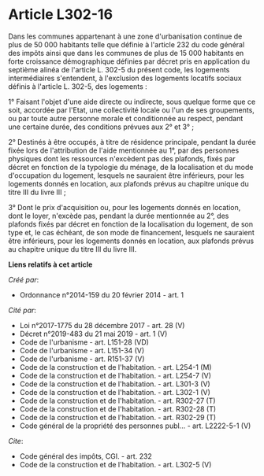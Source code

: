 # Article L302-16

Dans les communes appartenant à une zone d'urbanisation continue de plus de 50 000 habitants telle que définie à l'article
232 du code général des impôts ainsi que dans les communes de plus de 15 000 habitants en forte croissance démographique
définies par décret pris en application du septième alinéa de l'article L. 302-5 du présent code, les logements
intermédiaires s'entendent, à l'exclusion des logements locatifs sociaux définis à l'article L. 302-5, des logements : 

1° Faisant l'objet d'une aide directe ou indirecte, sous quelque forme que ce soit, accordée par l'Etat, une collectivité
locale ou l'un de ses groupements, ou par toute autre personne morale et conditionnée au respect, pendant une certaine durée,
des conditions prévues aux 2° et 3° ; 

2° Destinés à être occupés, à titre de résidence principale, pendant la durée fixée lors de l'attribution de l'aide
mentionnée au 1°, par des personnes physiques dont les ressources n'excèdent pas des plafonds, fixés par décret en fonction
de la typologie du ménage, de la localisation et du mode d'occupation du logement, lesquels ne sauraient être inférieurs,
pour les logements donnés en location, aux plafonds prévus au chapitre unique du titre III du livre III ; 

3° Dont le prix d'acquisition ou, pour les logements donnés en location, dont le loyer, n'excède pas, pendant la durée
mentionnée au 2°, des plafonds fixés par décret en fonction de la localisation du logement, de son type et, le cas échéant,
de son mode de financement, lesquels ne sauraient être inférieurs, pour les logements donnés en location, aux plafonds prévus
au chapitre unique du titre III du livre III.

**Liens relatifs à cet article**

_Créé par_:

  - Ordonnance n°2014-159 du 20 février 2014 - art. 1

_Cité par_:

  - Loi n°2017-1775 du 28 décembre 2017 - art. 28 (V)
  - Décret n°2019-483 du 21 mai 2019 - art. 1 (V)
  - Code de l'urbanisme - art. L151-28 (VD)
  - Code de l'urbanisme - art. L151-34 (V)
  - Code de l'urbanisme - art. R151-37 (V)
  - Code de la construction et de l'habitation. - art. L254-1 (M)
  - Code de la construction et de l'habitation. - art. L254-7 (V)
  - Code de la construction et de l'habitation. - art. L301-3 (V)
  - Code de la construction et de l'habitation. - art. L302-1 (V)
  - Code de la construction et de l'habitation. - art. R302-27 (T)
  - Code de la construction et de l'habitation. - art. R302-28 (T)
  - Code de la construction et de l'habitation. - art. R302-29 (T)
  - Code général de la propriété des personnes publ... - art. L2222-5-1 (V)

_Cite_:

  - Code général des impôts, CGI. - art. 232
  - Code de la construction et de l'habitation. - art. L302-5 (V)

